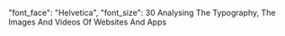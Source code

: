 
"font_face": "Helvetica",
"font_size": 30
Analysing The Typography, The Images And Videos Of Websites And Apps
